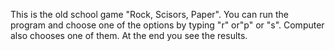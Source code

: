 This is the old school game "Rock, Scisors, Paper".
You can run the program and choose one of the options by typing "r" or"p" or "s".
Computer also chooses one of them.
At the end you see the results.
